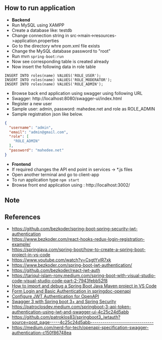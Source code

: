 ## How to run application

- **Backend**
- Run MySQL using XAMPP
- Create a database like: testdb
- Change connection string in src->main->resources->application.properties
- Go to the directory whre pom.xml file exists
- Change the MySQL database password to "root"
- Run mvn `spring-boot:run`
- Now see corresponding table is created already
- Now insert the following data in role table

```
INSERT INTO roles(name) VALUES('ROLE_USER');
INSERT INTO roles(name) VALUES('ROLE_MODERATOR');
INSERT INTO roles(name) VALUES('ROLE_ADMIN');
```

- Browse back end application using swagger using following URL
- Swagger: http://localhost:8080/swagger-ui/index.html
- Register a new user
- Sample user: admin, password: mahedee.net and role as ROLE_ADMIN
- Sample registration json like below.

```json
{
  "username": "admin",
  "email": "admin@gmail.com",
  "role": [
    "ROLE_ADMIN"
  ],
  "password": "mahedee.net"
}
```

- **Frontend**
- If required changes the API end point in services -> \*.js files
- Open another terminal and go to client-app
- To run application type `npm start`
- Browse front end application using : http://localhost:3002/

## Note

## References

- https://github.com/bezkoder/spring-boot-spring-security-jwt-authentication
- https://www.bezkoder.com/react-hooks-redux-login-registration-example/
- https://springjava.com/spring-boot/how-to-create-a-spring-boot-project-in-vs-code
- https://www.youtube.com/watch?v=CsgtYvlR7xk
- https://www.bezkoder.com/spring-boot-jwt-authentication/
- https://github.com/bezkoder/react-jwt-auth
- https://tariqul-islam-rony.medium.com/spring-boot-with-visual-studio-code-visual-studio-code-part-2-7943febb52f8
- [How to import and debug a Spring Boot Java Maven project in VS Code](https://www.youtube.com/watch?v=XJeT0ErXBHo)
- [Form Login and Basic Authentication in springdoc-openapi](https://www.baeldung.com/springdoc-openapi-form-login-and-basic-authentication)
- [Configure JWT Authentication for OpenAPI](https://www.baeldung.com/openapi-jwt-authentication)
- [Swagger 3 with Spring boot 3+ and Spring Security](https://www.youtube.com/watch?v=VYvqF-J2JFc)
- https://patroclosdev.medium.com/springboot-3-api-token-authentication-using-jwt-and-swagger-ui-4c25c24d5abb
- https://github.com/patroklos83/springboot3_jwtauth?source=post_page-----4c25c24d5abb--------------------------------
- https://medium.com/nerd-for-tech/openapi-specification-swagger-authentication-c150f86748ea
